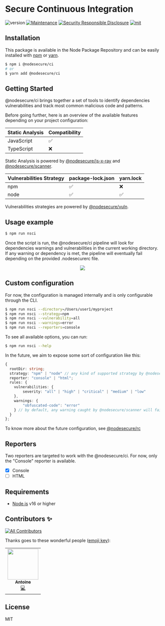 # Secure Continuous Integration
![version](https://img.shields.io/badge/dynamic/json.svg?url=https://raw.githubusercontent.com/NodeSecure/ci/master/package.json&query=$.version&label=Version)
[![Maintenance](https://img.shields.io/badge/Maintained%3F-yes-green.svg)](https://github.com/NodeSecure/ci/commit-activity)
[![Security Responsible Disclosure](https://img.shields.io/badge/Security-Responsible%20Disclosure-yellow.svg)](https://github.com/nodejs/security-wg/blob/master/processes/responsible_disclosure_template.md
)
[![mit](https://img.shields.io/github/license/Naereen/StrapDown.js.svg)](https://github.com/NodeSecure/rc/blob/master/LICENSE)

## Installation

This package is available in the Node Package Repository and can be easily installed with [npm](https://docs.npmjs.com/getting-started/what-is-npm) or [yarn](https://yarnpkg.com).

```bash
$ npm i @nodesecure/ci
# or
$ yarn add @nodesecure/ci
```

## Getting Started

@nodesecure/ci brings together a set of tools to identify dependencies vulnerabilities 
and track most common malicious code and patterns.

Before going further, here is an overview of the available features depending on
your project configuration:

| Static Analysis | Compatibility |
|------|--------------|
| JavaScript | ✅ |
| TypeScript | ❌ |

Static Analysis is powered by [@nodesecure/js-x-ray](https://github.com/NodeSecure/js-x-ray) and 
[@nodesecure/scanner](https://github.com/NodeSecure/scanner).

| Vulnerabilities Strategy | package-lock.json | yarn.lock |
|------|--------------|-----------|
| npm | ✅ | ❌ |
| node | ✅ | ✅ |

Vulnerabilities strategies are powered by [@nodesecure/vuln](https://github.com/NodeSecure/vuln).

## Usage example

```bash
$ npm run nsci
```

Once the script is run, the @nodesecure/ci pipeline will look for dependencies warnings and vulnerabilities in the current working directory.
If any warning or dependency is met, the pipeline will eventually fail depending on the provided .nodesecurerc file.

<p align="center">
    <img src="https://user-images.githubusercontent.com/43391199/147159090-72a5f570-2091-4724-af34-21dd0ee6ca88.gif">
</p>

## Custom configuration

For now, the configuration is managed internally and is only configurable through
the CLI.

```bash
$ npm run nsci --directory=/Users/user1/myproject
$ npm run nsci --strategy=npm
$ npm run nsci --vulnerability=all
$ npm run nsci --warnings=error
$ npm run nsci --reporters=console
```

To see all available options, you can run:
```bash
$ npm run nsci --help
```

In the future, we aim to expose some sort of configuration like this:

```ts
{
  rootDir: string;
  strategy: "npm" | "node" // any kind of supported strategy by @nodesecure/vuln
  reporter: "console" | "html";
  rules: {
    vulnerabilities: {
        severity: "all" | "high" | "critical" | "medium" | "low" 
    },
    warnings: {
        "obfuscated-code": "error"
    } // by default, any warning caught by @nodesecure/scanner will fail the pipeline.
  }
};
```

To know more about the future configuration, see [@nodesecure/rc](https://github.com/NodeSecure/rc)

## Reporters

Two reporters are targeted to work with the @nodesecure/ci. For now,
only the "Console" reporter is available.
- [x] Console
- [ ] HTML

## Requirements
- [Node.js](https://nodejs.org/en/) v16 or higher

## Contributors ✨

<!-- ALL-CONTRIBUTORS-BADGE:START - Do not remove or modify this section -->
[![All Contributors](https://img.shields.io/badge/all_contributors-1-orange.svg?style=flat-square)](#contributors-)
<!-- ALL-CONTRIBUTORS-BADGE:END -->

Thanks goes to these wonderful people ([emoji key](https://allcontributors.org/docs/en/emoji-key)):

<!-- ALL-CONTRIBUTORS-LIST:START - Do not remove or modify this section -->
<!-- prettier-ignore-start -->
<!-- markdownlint-disable -->
<table>
  <tr>
    <td align="center"><a href="https://github.com/antoine-coulon"><img src="https://avatars.githubusercontent.com/u/43391199?v=4?s=100" width="100px;" alt=""/><br /><sub><b>Antoine</b></sub></a><br /><a href="https://github.com/NodeSecure/js-x-ray/commits?author=antoine-coulon" title="Code">💻</a></td>
  </tr>
</table>

<!-- markdownlint-restore -->
<!-- prettier-ignore-end -->

<!-- ALL-CONTRIBUTORS-LIST:END -->

## License
MIT
